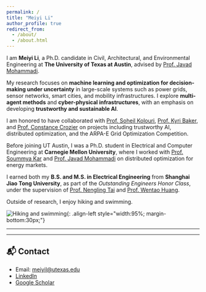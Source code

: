```yaml
---
permalink: /
title: "Meiyi Li"
author_profile: true
redirect_from: 
  - /about/
  - /about.html
---
```


I am **Meiyi Li**, a Ph.D. candidate in Civil, Architectural, and Environmental Engineering at **The University of Texas at Austin**, advised by [Prof. Javad Mohammadi](https://javadm-utexas.github.io/Homepage/).  

My research focuses on **machine learning and optimization for decision-making under uncertainty** in large-scale systems such as power grids, sensor networks, smart cities, and mobility infrastructures. I explore **multi-agent methods** and **cyber-physical infrastructures**, with an emphasis on developing **trustworthy and sustainable AI**.  

I am honored to have collaborated with [Prof. Soheil Kolouri](https://engineering.vanderbilt.edu/bio/?pid=soheil-kolouri), [Prof. Kyri Baker](https://www.colorado.edu/ceae/kyri-baker), and [Prof. Constance Crozier](https://constancecrozier.github.io/) on projects including trustworthy AI, distributed optimization, and the ARPA-E Grid Optimization Competition.  

Before joining UT Austin, I was a Ph.D. student in Electrical and Computer Engineering at **Carnegie Mellon University**, where I worked with [Prof. Soummya Kar](https://users.ece.cmu.edu/~soummyak/) and [Prof. Javad Mohammadi](https://javadm-utexas.github.io/Homepage/) on distributed optimization for energy markets.  

I earned both my **B.S. and M.S. in Electrical Engineering** from **Shanghai Jiao Tong University**, as part of the *Outstanding Engineers Honor Class*, under the supervision of [Prof. Nengling Tai](https://eei.sjtu.edu.cn/faculty-detail.php?id=61) and [Prof. Wentao Huang](https://scholar.google.com/citations?user=aAMxZz8AAAAJ&hl=en).  


Outside of research, I enjoy hiking and swimming.  



![Hiking and swimming](images/hiking.jpg){: .align-left style="width:95%; margin-bottom:30px;"}

---





---



## 📬 Contact
- Email: [meiyil@utexas.edu](mailto:meiyil@utexas.edu)  
- [LinkedIn](https://www.linkedin.com/in/meiyi-li-power/) 
- [Google Scholar](https://scholar.google.com/citations?user=vYnoysMAAAAJ)  
